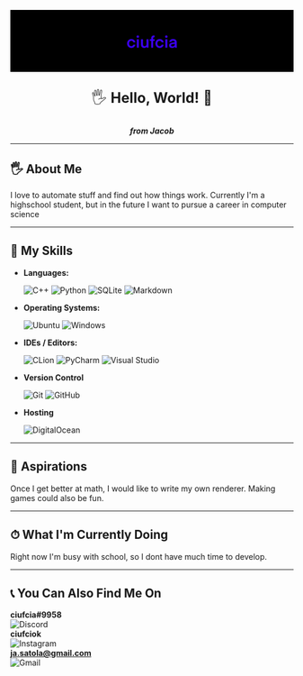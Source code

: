 ![banner](banner.png)

<p align="center" style="font-size:25px">
    🖐 <b>Hello, World!</b> 🤖
    <p align="center">
      <i><b>from Jacob</b></i>
    </p>
</p>

---

## 🖐 About Me

I love to automate stuff and find out how things work. Currently I'm a highschool student, but in the future I want to pursue a career in computer science

---

## 🔧 My Skills

* **Languages:**

  ![C++](https://img.shields.io/badge/c++-%2300599C.svg?style=for-the-badge&logo=c%2B%2B&logoColor=white) ![Python](https://img.shields.io/badge/python-3670A0?style=for-the-badge&logo=python&logoColor=ffdd54) ![SQLite](https://img.shields.io/badge/sqlite-%2307405e.svg?style=for-the-badge&logo=sqlite&logoColor=white) ![Markdown](https://img.shields.io/badge/markdown-%23000000.svg?style=for-the-badge&logo=markdown&logoColor=white)

* **Operating Systems:**

  ![Ubuntu](https://img.shields.io/badge/Ubuntu-E95420?style=for-the-badge&logo=ubuntu&logoColor=white) ![Windows](https://img.shields.io/badge/Windows-0078D6?style=for-the-badge&logo=windows&logoColor=white)

* **IDEs / Editors:**

  ![CLion](https://img.shields.io/badge/CLion-black?style=for-the-badge&logo=clion&logoColor=white) ![PyCharm](https://img.shields.io/badge/pycharm-143?style=for-the-badge&logo=pycharm&logoColor=black&color=black&labelColor=green) ![Visual Studio](https://img.shields.io/badge/Visual%20Studio-5C2D91.svg?style=for-the-badge&logo=visual-studio&logoColor=white)

* **Version Control**

  ![Git](https://img.shields.io/badge/git-%23F05033.svg?style=for-the-badge&logo=git&logoColor=white) ![GitHub](https://img.shields.io/badge/github-%23121011.svg?style=for-the-badge&logo=github&logoColor=white)

* **Hosting**

  ![DigitalOcean](https://img.shields.io/badge/DigitalOcean-%230167ff.svg?style=for-the-badge&logo=digitalOcean&logoColor=white)

---

## 🌱 Aspirations

Once I get better at math, I would like to write my own renderer. Making games could also be fun.

---

## ⏱ What I'm Currently Doing

Right now I'm busy with school, so I dont have much time to develop.

---

## 📞 You Can Also Find Me On
**ciufcia#9958**<br>
![Discord](https://img.shields.io/badge/Discord-%235865F2.svg?style=for-the-badge&logo=discord&logoColor=white)<br>
**ciufciok**<br>
![Instagram](https://img.shields.io/badge/Instagram-%23E4405F.svg?style=for-the-badge&logo=Instagram&logoColor=white)<br>
**ja.satola@gmail.com**<br>
![Gmail](https://img.shields.io/badge/Gmail-D14836?style=for-the-badge&logo=gmail&logoColor=white)